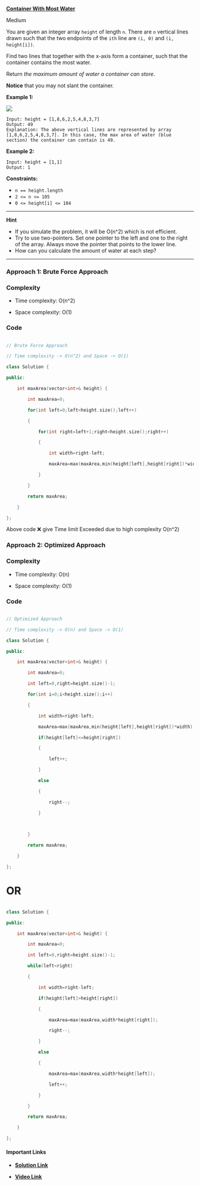 
**[Container With Most Water](https://leetcode.com/problems/container-with-most-water/)**

Medium

You are given an integer array `height` of length `n`. There are `n` vertical lines drawn such that the two endpoints of the `ith` line are `(i, 0)` and `(i, height[i])`.

Find two lines that together with the x-axis form a container, such that the container contains the most water.

Return _the maximum amount of water a container can store_.

**Notice** that you may not slant the container.

**Example 1:**

![](https://s3-lc-upload.s3.amazonaws.com/uploads/2018/07/17/question_11.jpg)


```
Input: height = [1,8,6,2,5,4,8,3,7]
Output: 49
Explanation: The above vertical lines are represented by array [1,8,6,2,5,4,8,3,7]. In this case, the max area of water (blue section) the container can contain is 49.
```

**Example 2:**

```
Input: height = [1,1]
Output: 1
```

**Constraints:**

-   `n == height.length`
-   `2 <= n <= 105`
-   `0 <= height[i] <= 104`


****

**Hint**
- If you simulate the problem, it will be O(n^2) which is not efficient.
- Try to use two-pointers. Set one pointer to the left and one to the right of the array. Always move the pointer that points to the lower line.
- How can you calculate the amount of water at each step?


***
### Approach 1: Brute Force Approach

### Complexity

- Time complexity: O(n^2)

- Space complexity: O(1)


### Code

```c++

// Brute Force Approach

// Time complexity -> O(n^2) and Space -> O(1)

class Solution {

public:

    int maxArea(vector<int>& height) {

        int maxArea=0;

        for(int left=0;left<height.size();left++)

        {

            for(int right=left+1;right<height.size();right++)

            {

                int width=right-left;

                maxArea=max(maxArea,min(height[left],height[right])*width);

            }

        }

        return maxArea;

    }

};

```

Above code ❌ give Time limit Exceeded due to high complexity O(n^2)

  
  

### Approach 2: Optimized Approach

  


### Complexity

- Time complexity: O(n)

- Space complexity: O(1)


### Code

```c++

// Optimized Approach

// Time complexity -> O(n) and Space -> O(1)

class Solution {

public:

    int maxArea(vector<int>& height) {

        int maxArea=0;

        int left=0,right=height.size()-1;

        for(int i=0;i<height.size();i++)

        {

            int width=right-left;

            maxArea=max(maxArea,min(height[left],height[right])*width);

            if(height[left]<=height[right])

            {

                left++;

            }

            else

            {

                right--;

            }

  

        }

        return maxArea;

    }

};

```

# OR

```c++

class Solution {

public:

    int maxArea(vector<int>& height) {

        int maxArea=0;

        int left=0,right=height.size()-1;

        while(left<right)

        {

            int width=right-left;

            if(height[left]>height[right])

            {

                maxArea=max(maxArea,width*height[right]);

                right--;

            }

            else

            {

                maxArea=max(maxArea,width*height[left]);

                left++;

            }

        }

        return maxArea;

    }

};

```


#### Important Links

-  **[Solution Link](https://leetcode.com/problems/container-with-most-water/solutions/3315756/2-approach-easy-c-solution-brute-force-and-optimized-approach/)**

- **[Video Link](https://youtu.be/aO9eAw1wKvE)**


